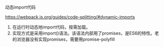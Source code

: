 动态import代码
  
https://webpack.js.org/guides/code-splitting/#dynamic-imports

1. 在运行时动态地import代码，按需加载。
2. 实现方式是采用import()语法。该语法内部用了promises，是ES6的特性。老的浏览器没有实现promises，需要用promise-polyfill